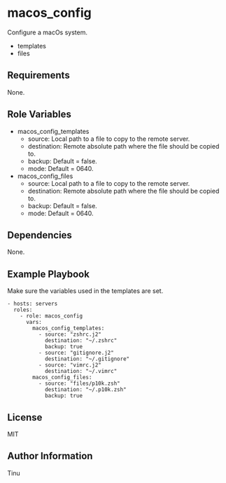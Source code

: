 macos_config
============

Configure a macOs system.
- templates
- files

Requirements
------------

None.

Role Variables
--------------

- macos_config_templates
  - source: Local path to a file to copy to the remote server.
  - destination: Remote absolute path where the file should be copied to.
  - backup: Default = false.
  - mode: Default = 0640.
- macos_config_files
    - source: Local path to a file to copy to the remote server.
    - destination: Remote absolute path where the file should be copied to.
    - backup: Default = false.
    - mode: Default = 0640.

Dependencies
------------

None.

Example Playbook
----------------

Make sure the variables used in the templates are set.

    - hosts: servers
      roles:
        - role: macos_config
          vars:
            macos_config_templates:
              - source: "zshrc.j2"
                destination: "~/.zshrc"
                backup: true
              - source: "gitignore.j2"
                destination: "~/.gitignore"
              - source: "vimrc.j2"
                destination: "~/.vimrc"
            macos_config_files:
              - source: "files/p10k.zsh"
                destination: "~/.p10k.zsh"
                backup: true

License
-------

MIT

Author Information
------------------

Tinu
